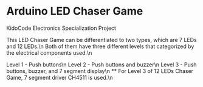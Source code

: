 # Arduino LED Chaser Game
KidoCode Electronics Specialization Project

This LED Chaser Game can be differentiated to two types, which are 7 LEDs and 12 LEDs.\n
Both of them have three different levels that categorized by the electrical components used.\n

Level 1 - Push buttons\n
Level 2 - Push buttons and buzzer\n
Level 3 - Push buttons, buzzer, and 7 segment display\n
** For Level 3 of 12 LEDs Chaser Game, 7 segment driver CH4511 is used.\n
